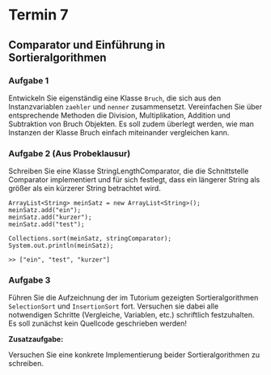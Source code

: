 # Termin 7

## Comparator und Einführung in Sortieralgorithmen

### Aufgabe 1
Entwickeln Sie eigenständig eine Klasse `Bruch`, die sich aus den Instanzvariablen `zaehler` und `nenner` zusammensetzt. Vereinfachen Sie über entsprechende Methoden die Division, Multiplikation, Addition und Subtraktion von Bruch Objekten. Es soll zudem überlegt werden, wie man Instanzen der Klasse Bruch einfach miteinander vergleichen kann.

### Aufgabe 2 (Aus Probeklausur)
Schreiben Sie eine Klasse StringLengthComparator, die die Schnittstelle Comparator implementiert und für sich festlegt, dass ein längerer String als größer als ein kürzerer String betrachtet wird.

    ArrayList<String> meinSatz = new ArrayList<String>();
    meinSatz.add("ein");
    meinSatz.add("kurzer");
    meinSatz.add("test");

    Collections.sort(meinSatz, stringComparator);
    System.out.println(meinSatz);

    >> ["ein", "test", "kurzer"]

### Aufgabe 3
Führen Sie die Aufzeichnung der im Tutorium gezeigten Sortieralgorithmen `SelectionSort` und `InsertionSort` fort. Versuchen sie dabei alle notwendigen Schritte (Vergleiche, Variablen, etc.) schriftlich festzuhalten. Es soll zunächst kein Quellcode geschrieben werden!

__Zusatzaufgabe:__

Versuchen Sie eine konkrete Implementierung beider Sortieralgorithmen zu schreiben.

